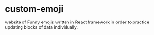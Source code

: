 # custom-emoji
website of Funny emojis written in React framework in order to practice updating blocks of data individually.
